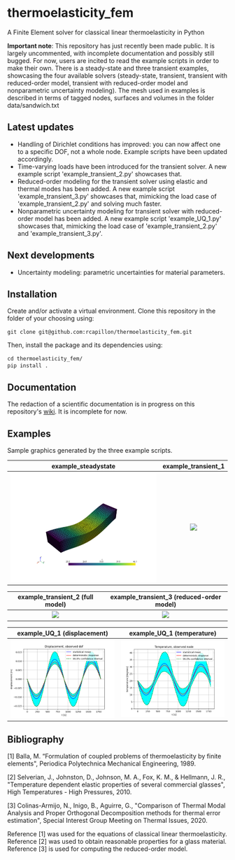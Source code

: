 # thermoelasticity_fem
A Finite Element solver for classical linear thermoelasticity in Python

**Important note**: This repository has just recently been made public. It is largely uncommented, with incomplete 
documentation and possibly still bugged. For now, users are incited to read the example scripts in order to make their 
own. There is a steady-state and three transient examples, showcasing the four available solvers (steady-state, 
transient, transient with reduced-order model, transient with reduced-order model and nonparametric uncertainty 
modeling). The mesh used in examples is described in terms of tagged nodes, surfaces and volumes in the folder 
data/sandwich.txt

## Latest updates
- Handling of Dirichlet conditions has improved: you can now affect one to a specific DOF, not a whole node. Example
scripts have been updated accordingly.
- Time-varying loads have been introduced for the transient solver. A new example script 'example_transient_2.py' 
showcases that.
- Reduced-order modeling for the transient solver using elastic and thermal modes has been added. A new example script
'example_transient_3.py' showcases that, mimicking the load case of 'example_transient_2.py' and solving much faster.
- Nonparametric uncertainty modeling for transient solver with reduced-order model has been added. A new example script
'example_UQ_1.py' showcases that, mimicking the load case of 'example_transient_2.py' and 'example_transient_3.py'.

## Next developments
- Uncertainty modeling: parametric uncertainties for material parameters.

## Installation
Create and/or activate a virtual environment. Clone this repository in the folder of your choosing using:
```
git clone git@github.com:rcapillon/thermoelasticity_fem.git
```
Then, install the package and its dependencies using:
```
cd thermoelasticity_fem/
pip install .
```

## Documentation
The redaction of a scientific documentation is in progress on this repository's 
[wiki](https://github.com/rcapillon/thermoelasticity_fem/wiki). It is incomplete for now. 

## Examples
Sample graphics generated by the three example scripts.

|                                               example_steadystate                                                |                                                   example_transient_1                                                    |
|:----------------------------------------------------------------------------------------------------------------:|:------------------------------------------------------------------------------------------------------------------------:|
| <img src="https://github.com/rcapillon/thermoelasticity_fem/blob/main/readme_files/steadystate.png" width="400"> | <img src="https://github.com/rcapillon/thermoelasticity_fem/blob/main/readme_files/transient_animation.gif" width="400"> |

|                                              example_transient_2 (full model)                                              |                                         example_transient_3 (reduced-order model)                                          |
|:--------------------------------------------------------------------------------------------------------------------------:|:--------------------------------------------------------------------------------------------------------------------------:|
| <img src="https://github.com/rcapillon/thermoelasticity_fem/blob/main/readme_files/transient_animation_2.gif" width="400"> | <img src="https://github.com/rcapillon/thermoelasticity_fem/blob/main/readme_files/transient_animation_3.gif" width="400"> |

|                                         example_UQ_1 (displacement)                                         |                                         example_UQ_1 (temperature)                                          |
|:-----------------------------------------------------------------------------------------------------------:|:-----------------------------------------------------------------------------------------------------------:|
| <img src="https://github.com/rcapillon/thermoelasticity_fem/blob/main/readme_files/UQ_1_U.png" width="400"> | <img src="https://github.com/rcapillon/thermoelasticity_fem/blob/main/readme_files/UQ_1_T.png" width="400"> |

## Bibliography
[1] Balla, M. “Formulation of coupled problems of thermoelasticity by finite elements", 
Periodica Polytechnica Mechanical Engineering, 1989.

[2] Selverian, J., Johnston, D., Johnson, M. A., Fox, K. M., & Hellmann, J. R.,
"Temperature dependent elastic properties of several commercial glasses", 
High Temperatures - High Pressures, 2010.

[3] Colinas-Armijo, N., Inigo, B., Aguirre, G., 
"Comparison of Thermal Modal Analysis and Proper Orthogonal Decomposition methods for thermal error estimation", 
Special Interest Group Meeting on Thermal Issues, 2020. 

Reference [1] was used for the equations of classical linear thermoelasticity. Reference [2] was used to obtain
reasonable properties for a glass material. Reference [3] is used for computing the reduced-order model.